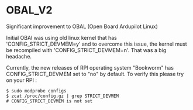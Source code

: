 # OBAL_V2
Significant improvement to OBAL (Open Board Ardupilot Linux)

Initial OBAl was using old linux kernel that has 'CONFIG_STRICT_DEVMEM=y' and to overcome this issue, the kernel must be recompiled with 'CONFIG_STRICT_DEVMEM=n'. That was a big headache.

Currently, the new releases of RPI operating system "Bookworm" has CONFIG_STRICT_DEVMEM set to "no" by default. To verify this please try on your RPI : 

    $ sudo modprobe configs
    $ zcat /proc/config.gz | grep STRICT_DEVMEM
    # CONFIG_STRICT_DEVMEM is not set
  
